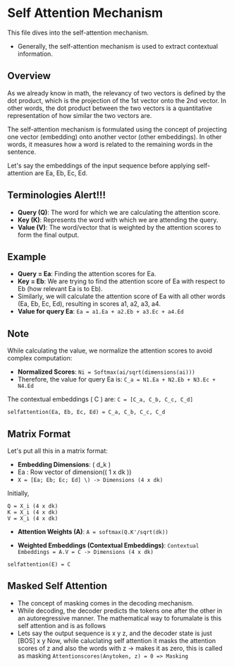 # Self Attention Mechanism

This file dives into the self-attention mechanism.
- Generally, the self-attention mechanism is used to extract contextual information.

## Overview

As we already know in math, the relevancy of two vectors is defined by the dot product, which is the projection of the 1st vector onto the 2nd vector. In other words, the dot product between the two vectors is a quantitative representation of how similar the two vectors are.

The self-attention mechanism is formulated using the concept of projecting one vector (embedding) onto another vector (other embeddings). In other words, it measures how a word is related to the remaining words in the sentence.

Let's say the embeddings of the input sequence before applying self-attention are Ea, Eb, Ec, Ed.

## Terminologies Alert!!!

- **Query (Q)**: The word for which we are calculating the attention score.
- **Key (K)**: Represents the word with which we are attending the query.
- **Value (V)**: The word/vector that is weighted by the attention scores to form the final output.

## Example

- **Query = Ea**: Finding the attention scores for Ea.
- **Key = Eb**: We are trying to find the attention score of Ea with respect to Eb (how relevant Ea is to Eb).
- Similarly, we will calculate the attention score of Ea with all other words (Ea, Eb, Ec, Ed), resulting in scores a1, a2, a3, a4.
- **Value for query Ea**: 
  ```Ea = a1.Ea + a2.Eb + a3.Ec + a4.Ed```

## Note

While calculating the value, we normalize the attention scores to avoid complex computation:
- **Normalized Scores**:
  ```Ni = Softmax(ai/sqrt(dimensions(ai)))```
- Therefore, the value for query Ea is:
  ```C_a = N1.Ea + N2.Eb + N3.Ec + N4.Ed```

The contextual embeddings \( C \) are:
```C = [C_a, C_b, C_c, C_d]```

```selfattention(Ea, Eb, Ec, Ed) = C_a, C_b, C_c, C_d```

## Matrix Format

Let's put all this in a matrix format:

- **Embedding Dimensions**: \( d_k \)
- Ea : Row vector of dimension(\( 1 x dk \))
- ```X = [Ea; Eb; Ec; Ed] \) -> Dimensions (4 x dk)```

Initially,
```
Q = X_i (4 x dk)
K = X_i (4 x dk)
V = X_i (4 x dk)
```

- **Attention Weights (A)**:
  ```A = softmax(Q.K'/sqrt(dk))```

- **Weighted Embeddings (Contextual Embeddings)**:
 ```Contextual Embeddings = A.V = C -> Dimensions (4 x dk)```

```selfattention(E) = C```

## Masked Self Attention 
- The concept of masking comes in the decoding mechanism.
- While decoding, the decoder predicts the tokens one after the other in an autoregressive manner. The mathematical way to forumalate is this self attention and is as follows
- Lets say the output sequence is x y z, and the decoder state is just [BOS] x y
  Now, while caluclating self attention it masks the attention scores of z and also the words with z -> makes it as zero, this is called as masking
  ```Attentionscores(Anytoken, z) = 0 => Masking```
